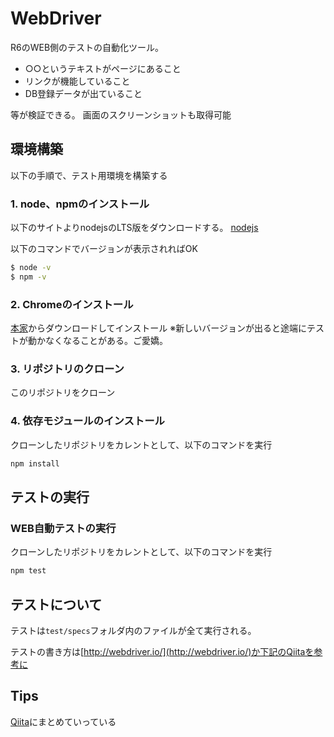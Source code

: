 # WebDriver

R6のWEB側のテストの自動化ツール。
- ○○というテキストがページにあること
- リンクが機能していること
- DB登録データが出ていること

等が検証できる。
画面のスクリーンショットも取得可能


## 環境構築
以下の手順で、テスト用環境を構築する

### 1. node、npmのインストール

以下のサイトよりnodejsのLTS版をダウンロードする。
[nodejs](https://nodejs.org/en/)

以下のコマンドでバージョンが表示されればOK

```bash
$ node -v
$ npm -v
```

### 2. Chromeのインストール

[本家](https://www.google.com/chrome/browser/desktop/index.html)からダウンロードしてインストール
※新しいバージョンが出ると途端にテストが動かなくなることがある。ご愛嬌。

### 3. リポジトリのクローン

このリポジトリをクローン

### 4. 依存モジュールのインストール

クローンしたリポジトリをカレントとして、以下のコマンドを実行
```bash
npm install
```

## テストの実行

### WEB自動テストの実行

クローンしたリポジトリをカレントとして、以下のコマンドを実行
```bash
npm test
```

## テストについて

テストは`test/specs`フォルダ内のファイルが全て実行される。

テストの書き方は[http://webdriver.io/](http://webdriver.io/)か下記のQiitaを参考に


## Tips

[Qiita](http://qiita.com/matsum0623/items/126691d0b756592e514f)にまとめていっている


